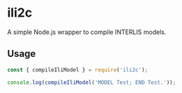 # ili2c

A simple Node.js wrapper to compile INTERLIS models.

## Usage

```js
const { compileIliModel } = require('ili2c');

console.log(compileIliModel('MODEL Test; END Test.'));
